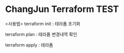 # ChangJun Terraform TEST

<사용법> 
terraform init : 테라폼 초기화

terraform plan : 테라폼 변경내역 확인

terraform apply : 테라폼 
